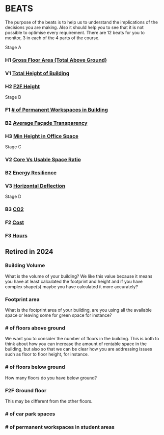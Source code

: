 # BEATS 
The purpose of the beats is to help us to understand the implications of the decisions you are making. Also it should help you to see that it is not possible to optimise every requirement. There are 12 beats for you to monitor, 3 in each of the 4 parts of the course.

Stage A
### H1 [Gross Floor Area (Total Above Ground)](/GrossFloorArea/README.md)
### V1 [Total Height of Building](/TotalHeightOfBuilding/README.md)
### H2 [F2F Height](/F2FHeight/README.md)

Stage B
### F1 [# of Permanent Workspaces in Building](/PermanentWorkspacesInBuilding/README.md)
### B2 [Average Façade Transparency](/AverageFacadeTransparency/README.md)
### H3 [Min Height in Office Space](/MinHeightInOfficeSpace/README.md)

Stage C
### V2 [Core Vs Usable Space Ratio](/CoverVsUsableSpaceRatio/README.md)
### B2 [Energy Resilience](/EnergyResilience/README.md)
### V3 [Horizontal Deflection](/HorizontalDeflection/README.md)

Stage D
### B3 [CO2](/CO2/README.md)
### F2 [Cost](/Cost/README.md)
### F3 [Hours](/Hours/README.md)

<!--
Arranged on DesignGrid

## Function

### F1 [# of Permanent Workspaces in Building](/PermanentWorkspacesInBuilding/README.md)
### F2 [Cost](/Cost/README.md)
### F3 [Hours](/Hours/README.md)

## Vertical
### V1 [Total Height of Building](/TotalHeightOfBuilding/README.md)
### V2 [Core Vs Usable Space Ratio](/CoverVsUsableSpaceRatio/README.md)
### V3 [Horizontal Deflection](/HorizontalDeflection/README.md)

## Bounding
### B2 [Average Façade Transparency](/AverageFacadeTransparency/README.md)
### B2 [Energy Resilience](/EnergyResilience/README.md)
### B3 [CO2](/CO2/README.md)

## Horizontal
### H1 [Gross Floor Area (Total Above Ground)](/GrossFloorArea/README.md)
### H2 [F2F Height](/F2FHeight/README.md)
### H3 [Min Height in Office Space](/MinHeightInOfficeSpace/README.md)

-->

<!--
## A Analyse

### A1: [Gross Floor Area (Total Above Ground)](/A1_GrossFloorArea/README.md)
### A2: [Total Height of Building](/A2_TotalHeightOfBuilding/README.md)
### A3: [F2F Height](/A3_F2FHeight/README.md)

##  B Optioneer

### B1 [# of Permanent Workspaces in Building](/B1_PermanentWorkspacesInBuilding/README.md)
### B2 [Average Façade Transparency](/B2_AverageFacadeTransparency/README.md)
### B3 [Min Height in Office Space](/B3_MinHeightInOfficeSpace/README.md)

## C Integrate
### C1 [Core Vs Usable Space Ratio](/C1_CoverVsUsableSpaceRatio/README.md)
### C2 [Energy Resilience](/C2_EnergyResilience/README.md)
### C3 [Horizontal Deflection](/C3_HorizontalDeflection/README.md)

## D Detail

### D1 [CO2](/D1_CO2/README.md)
### D2 [Cost](/D2_Cost/README.md)
### D3: [Hours](/D3_Hours/README.md)

***
-->
## Retired in 2024

### Building Volume 
What is the volume of your building? We like this value because it means you have at least calculated the footprint and height and if you have complex shape(s) maybe you have calculated it more accurately? 

### Footprint area 
What is the footprint area of your building, are you using all the available space or leaving some for green space for instance? 

### # of floors above ground 
We want you to consider the number of floors in the building. This is both to think about how you can increase the amount of rentable space in the building, but also so that we can be clear how you are addressing issues such as floor to floor height, for instance. 

### # of floors below ground 
How many floors do you have below ground? 

### F2F Ground floor 
This may be different from the other floors. 
### # of car park spaces 

### # of permanent workspaces in student areas

